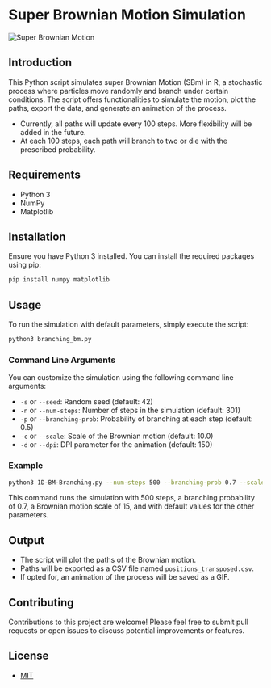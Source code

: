 # Super Brownian Motion Simulation

![Super Brownian Motion](./codes/branching_brownian_motion_500_0.5_1.0_12.gif)


## Introduction

This Python script simulates super Brownian Motion (SBm) in R, a stochastic
process where particles move randomly and branch under certain conditions. The
script offers functionalities to simulate the motion, plot the paths, export
the data, and generate an animation of the process.

* Currently, all paths will update every 100 steps. More flexibility will be added in the future.
* At each 100 steps, each path will branch to two or die with the prescribed probability.

## Requirements
- Python 3
- NumPy
- Matplotlib

## Installation
Ensure you have Python 3 installed. You can install the required packages using pip:
```bash
pip install numpy matplotlib
```

## Usage
To run the simulation with default parameters, simply execute the script:
```bash
python3 branching_bm.py
```

### Command Line Arguments
You can customize the simulation using the following command line arguments:
- `-s` or `--seed`: Random seed (default: 42)
- `-n` or `--num-steps`: Number of steps in the simulation (default: 301)
- `-p` or `--branching-prob`: Probability of branching at each step (default: 0.5)
- `-c` or `--scale`: Scale of the Brownian motion (default: 10.0)
- `-d` or `--dpi`: DPI parameter for the animation (default: 150)


### Example
```bash
python3 1D-BM-Branching.py --num-steps 500 --branching-prob 0.7 --scale 15
```

This command runs the simulation with 500 steps, a branching probability of 0.7, a Brownian motion scale of 15, and with default values for the other parameters.

## Output
- The script will plot the paths of the Brownian motion.
- Paths will be exported as a CSV file named `positions_transposed.csv`.
- If opted for, an animation of the process will be saved as a GIF.

## Contributing

Contributions to this project are welcome! Please feel free to submit pull
requests or open issues to discuss potential improvements or features.

## License

* [MIT](./LICENSE)
